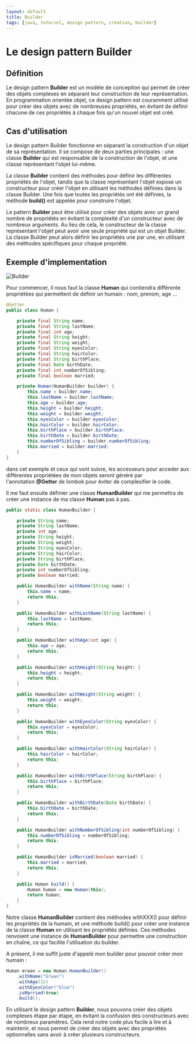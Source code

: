 ```yaml
---
layout: default
title: Builder
tags: [java, tutoriel, design pattern, creation, builder]
---
```


# Le design pattern Builder

## Définition

Le design pattern **Builder** est un modèle de conception qui permet de créer des objets complexes en séparant leur construction de leur représentation. En programmation orientée objet, ce design pattern est couramment utilisé pour créer des objets avec de nombreuses propriétés, en évitant de définir chacune de ces propriétés à chaque fois qu'un nouvel objet est créé.

## Cas d'utilisation

Le design pattern Builder fonctionne en séparant la construction d'un objet de sa représentation. Il se compose de deux parties principales : une classe **Builder** qui est responsable de la construction de l'objet, et une classe représentant l'objet lui-même.

La classe **Builder** contient des méthodes pour définir les différentes propriétés de l'objet, tandis que la classe représentant l'objet expose un constructeur pour créer l'objet en utilisant les méthodes définies dans la classe Builder. Une fois que toutes les propriétés ont été définies, la méthode **build()** est appelée pour construire l'objet.

Le pattern **Builder** peut être utilisé pour créer des objets avec un grand nombre de propriétés en évitant la complexité d'un constructeur avec de nombreux arguments. Au lieu de cela, le constructeur de la classe représentant l'objet peut avoir une seule propriété qui est un objet Builder. La classe Builder peut alors définir les propriétés une par une, en utilisant des méthodes spécifiques pour chaque propriété.

## Exemple d'implementation

![Builder](https://www.sfeir.dev/content/images/2023/04/Builder.png)

Pour commencer, il nous faut la classe **Human** qui contiendra différente propriétées qui permettent de définir un humain : nom, prenom, age ...

```java
@Getter
public class Human {

    private final String name;
    private final String lastName;
    private final int age;
    private final String height;
    private final String weight;
    private final String eyesColor;
    private final String hairColor;
    private final String birthPlace;
    private final Date birthDate;
    private final int numberOfSibling;
    private final boolean married;

    private Human(HumanBuilder builder) {
        this.name = builder.name;
        this.lastName = builder.lastName;
        this.age = builder.age;
        this.height = builder.height;
        this.weight = builder.weight;
        this.eyesColor = builder.eyesColor;
        this.hairColor = builder.hairColor;
        this.birthPlace = builder.birthPlace;
        this.birthDate = builder.birthDate;
        this.numberOfSibling = builder.numberOfSibling;
        this.married = builder.married;
    }
}
```

dans cet exemple et ceux qui vont suivre, les accesseurs pour acceder aux différentes propriétées de mon objets seront généré par l'annotation **@Getter** de lombok pour éviter de complexifier le code.

Il me faut ensuite définier une classe **HumanBuilder** qui me permettra de créer une instance de ma classe **Human** pas à pas.

```java
public static class HumanBuilder {

    private String name;
    private String lastName;
    private int age;
    private String height;
    private String weight;
    private String eyesColor;
    private String hairColor;
    private String birthPlace;
    private Date birthDate;
    private int numberOfSibling;
    private boolean married;

    public HumanBuilder withName(String name) {
        this.name = name;
        return this;
    }

    public HumanBuilder withLastName(String lastName) {
        this.lastName = lastName;
        return this;
    }

    public HumanBuilder withAge(int age) {
        this.age = age;
        return this;
    }

    public HumanBuilder withHeight(String height) {
        this.height = height;
        return this;
    }

    public HumanBuilder withWeight(String weight) {
        this.weight = weight;
        return this;
    }

    public HumanBuilder withEyesColor(String eyesColor) {
        this.eyesColor = eyesColor;
        return this;
    }

    public HumanBuilder withHairColor(String hairColor) {
        this.hairColor = hairColor;
        return this;
    }

    public HumanBuilder withBirthPlace(String birthPlace) {
        this.birthPlace = birthPlace;
        return this;
    }

    public HumanBuilder withBirthDate(Date birthDate) {
        this.birthDate = birthDate;
        return this;
    }

    public HumanBuilder withNumberOfSibling(int numberOfSibling) {
        this.numberOfSibling = numberOfSibling;
        return this;
    }

    public HumanBuilder isMarried(boolean married) {
        this.married = married;
        return this;
    }

    public Human build() {
        Human human = new Human(this);
        return human;
    }
}

```

Notre classe **HumanBuilder** contient des méthodes withXXX() pour définir les propriétés de la humain, et une méthode build() pour créer une instance de la classe **Human** en utilisant les propriétés définies. Ces méthodes renvoient une instance de **HumanBuilder** pour permettre une construction en chaîne, ce qui facilite l'utilisation du builder.

A présent, il me suffit juste d'appelé mon builder pour pouvoir créer mon humain :

```java
Human erwan = new Human.HumanBuilder()
    .withName("Erwan")
    .withAge(32)
    .withEyesColor("blue")
    .isMarried(true)
    .build();
```

En utilisant le design pattern **Builder**, nous pouvons créer des objets complexes étape par étape, en évitant la confusion des constructeurs avec de nombreux paramètres. Cela rend notre code plus facile à lire et à maintenir, et nous permet de créer des objets avec des propriétés optionnelles sans avoir à créer plusieurs constructeurs.
